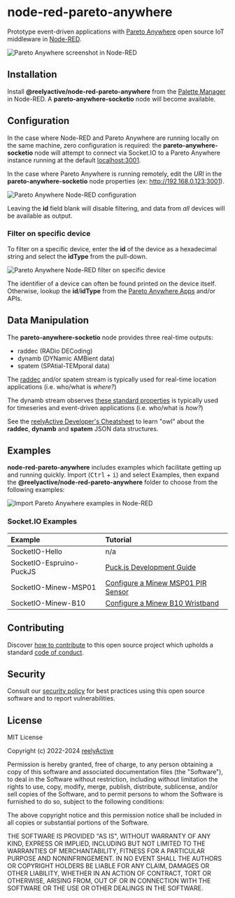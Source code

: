 node-red-pareto-anywhere
========================

Prototype event-driven applications with [Pareto Anywhere](https://www.reelyactive.com/pareto/anywhere/) open source IoT middleware in [Node-RED](https://nodered.org/).

![Pareto Anywhere screenshot in Node-RED](https://reelyactive.github.io/node-red-pareto-anywhere/images/socketio-screenshot.png)


Installation
------------

Install __@reelyactive/node-red-pareto-anywhere__ from the [Palette Manager](https://nodered.org/docs/user-guide/editor/palette/manager) in Node-RED.  A __pareto-anywhere-socketio__ node will become available.


Configuration
-------------

In the case where Node-RED and Pareto Anywhere are running locally on the same machine, zero configuration is required: the __pareto-anywhere-socketio__ node will attempt to connect via Socket.IO to a Pareto Anywhere instance running at the default [localhost:3001](http://localhost:3001).

In the case where Pareto Anywhere is running remotely, edit the _URI_ in the __pareto-anywhere-socketio__ node properties (ex: http://192.168.0.123:3001).

![Pareto Anywhere Node-RED configuration](https://reelyactive.github.io/node-red-pareto-anywhere/images/configuration-all-devices.png)

Leaving the __id__ field blank will disable filtering, and data from _all_ devices will be available as output.

### Filter on specific device

To filter on a specific device, enter the __id__ of the device as a hexadecimal string and select the __idType__ from the pull-down.

![Pareto Anywhere Node-RED filter on specific device](https://reelyactive.github.io/node-red-pareto-anywhere/images/configuration-specific-device.png)

The identifier of a device can often be found printed on the device itself.  Otherwise, lookup the __id__/__idType__ from the [Pareto Anywhere Apps](https://reelyactive.github.io/pareto-anywhere-apps/) and/or APIs.


Data Manipulation
-----------------

The __pareto-anywhere-socketio__ node provides three real-time outputs:
- raddec (RADio DECoding)
- dynamb (DYNamic AMBient data)
- spatem (SPAtial-TEMporal data)

The [raddec](https://github.com/reelyactive/raddec/) and/or spatem stream is typically used for real-time location applications (i.e. who/what is _where?_)

The dynamb stream observes [these standard properties](https://github.com/reelyactive/advlib/#standard-properties) is typically used for timeseries and event-driven applications (i.e. who/what is _how?_)

See the [reelyActive Developer's Cheatsheet](https://reelyactive.github.io/diy/cheatsheet/) to learn "owl" about the __raddec__, __dynamb__ and __spatem__ JSON data structures.


Examples
--------

__node-red-pareto-anywhere__ includes examples which facilitate getting up and running quickly.  Import (<kbd>Ctrl</kbd> + <kbd>i</kbd>) and select Examples, then expand the __@reelyactive/node-red-pareto-anywhere__ folder to choose from the following examples:

![Import Pareto Anywhere examples in Node-RED](https://reelyactive.github.io/node-red-pareto-anywhere/images/import-examples.png)

### Socket.IO Examples

| Example                    | Tutorial | 
|:---------------------------|:---------|
| SocketIO-Hello             | n/a      |
| SocketIO-Espruino-PuckJS   | [Puck.js Development Guide](https://reelyactive.github.io/diy/puckjs-dev/) |
| SocketIO-Minew-MSP01       | [Configure a Minew MSP01 PIR Sensor](https://reelyactive.github.io/diy/minew-msp01-config/) |
| SocketIO-Minew-B10         | [Configure a Minew B10 Wristband](https://reelyactive.github.io/diy/minew-b10-config/) |


Contributing
------------

Discover [how to contribute](CONTRIBUTING.md) to this open source project which upholds a standard [code of conduct](CODE_OF_CONDUCT.md).


Security
--------

Consult our [security policy](SECURITY.md) for best practices using this open source software and to report vulnerabilities.


License
-------

MIT License

Copyright (c) 2022-2024 [reelyActive](https://www.reelyactive.com)

Permission is hereby granted, free of charge, to any person obtaining a copy of this software and associated documentation files (the "Software"), to deal in the Software without restriction, including without limitation the rights to use, copy, modify, merge, publish, distribute, sublicense, and/or sell copies of the Software, and to permit persons to whom the Software is furnished to do so, subject to the following conditions:

The above copyright notice and this permission notice shall be included in all copies or substantial portions of the Software.

THE SOFTWARE IS PROVIDED "AS IS", WITHOUT WARRANTY OF ANY KIND, EXPRESS OR 
IMPLIED, INCLUDING BUT NOT LIMITED TO THE WARRANTIES OF MERCHANTABILITY, 
FITNESS FOR A PARTICULAR PURPOSE AND NONINFRINGEMENT. IN NO EVENT SHALL THE 
AUTHORS OR COPYRIGHT HOLDERS BE LIABLE FOR ANY CLAIM, DAMAGES OR OTHER 
LIABILITY, WHETHER IN AN ACTION OF CONTRACT, TORT OR OTHERWISE, ARISING FROM, 
OUT OF OR IN CONNECTION WITH THE SOFTWARE OR THE USE OR OTHER DEALINGS IN 
THE SOFTWARE.